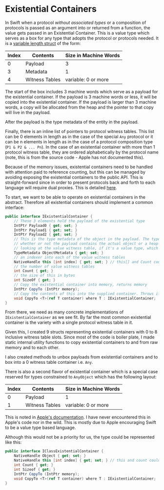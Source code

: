 # Existential Containers

In Swift when a protocol *without associated types* or a composition of protocols is passed as an argument into or returned from a function, the value gets passed in an Existential Container. This is a value type which serves as a box for any type that adopts the protocol or protocols needed. It is a [variable length struct](https://github.com/swiftlang/swift/blob/main/docs/ABI/TypeLayout.rst#existential-container-layout) of the form:

| Index | Contents       | Size in Machine Words |
|-------|----------------|-----------------------|
|   0   | Payload        | 3                     |
|   3   | Metadata       | 1                     |
|   4   | Witness Tables | variable: 0 or more   |

The start of the box includes 3 machine words which serve as a payload for the existential container. If the payload is 3 machine words or less, it will be copied into the existential container. If the payload is larger than 3 machine words, a copy will be allocated from the heap and the pointer to that copy will live in the payload.

After the payload is the type metadata of the entity in the payload.

Finally, there is an inline list of pointers to protocol witness tables. This list can be 0 elements in length as in the case of the special `Any` protocol or it can be n elements in length as in the case of a protocol composition type (`P1 & P2 & ... Pn`). In the case of an existential container with more than 1 protocol witness table, they are ordered alphabetically by the protocol name (note, this is from the source code - Apple has not documented this).

Because of the memory issues, existential containers need to be handled with attention paid to reference counting, but this can be managed by avoiding exposing the existential containers to the public API. This is straight-forward since in order to present protocols back and forth to each language will require dual proxies. This is detailed [here](binding-protocols.md).

To start, we want to be able to operate on existential containers in the abstract. Therefore all existential containers should implement a common interface:
```csharp
public interface IExistentialContainer {
    // These 3 elements hold the payload of the existential type
    IntPtr Payload0 { get; set; }
    IntPtr Payload1 { get; set; }
    IntPtr Payload2 { get; set; }
    // This is the type metadata of the object in the payload. The type metadata will determine
    // whether or not the payload contains the actual object or a heap-allocated copy. This is done by
    // looking at the value witness table, if it's a value type, which has a field for the type's size
    TypeMetadata ObjectMetadata { get; set; }
    // an indexer into each of the value witness tables
    NativeHandle this [int index] { get; set; } // this[] and Count could just as easily be IEnumerable<NativeHandle>
    // the number of value witness tables
    int Count { get; }
    // the size of this in bytes
    int SizeOf { get; }
    // Copy the existential container into memory, returns memory
    IntPtr CopyTo (IntPtr memory);
    // Copy the contents of this into the supplied container. Throws if container doesn't match the size of this
    void CopyTo <T>(ref T container) where T : IExistentialContainer;
}
```

From there, we need as many concrete implementations of `IExistentialContainer` as we see fit. By far the most common existential container is the variety with a single protocol witness table in it.

Given this, I created 9 structs representing existential containers with 0 to 8 inclusive witness table slots.
Since most of the code is boiler plate, I made static internal utility functions to copy existential containers to and from raw memory and to each other.

I also created methods to unbox payloads from existential containers and to box into a 0 witness table container i.e. `Any`.

There is also a second flavor of existential container which is a special case reserved for types constrained to `AnyObject` which has the following layout:

| Index | Contents       | Size in Machine Words |
|-------|----------------|-----------------------|
|   0   | Payload        | 1                     |
|   1   | Witness Tables | variable: 0 or more   |

This is noted in [Apple's documentation](https://github.com/swiftlang/swift/blob/main/docs/ABI/TypeLayout.rst#class-existential-containers). I have never encountered this in Apple's code nor in the wild. This is mostly due to Apple encouraging Swift to be a value type based language.

Although this would not be a priority for us, the type could be represented like this:
```csharp
public interface IClassExistentialContainer {
    NativeHandle Object { get; set; }
    NativeHandle this [int index] { get; set; } // this and count could just as easily by IEnumerable<NativeHandle>
    int Count { get; }
    int Sizeof { get; }
    IntPtr CopyTo (IntPtr memory);
    void CopyTo <T>(ref T container) where T : IExistentialContainer;
}
```